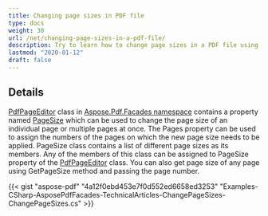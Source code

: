 ```yaml
---
title: Changing page sizes in PDF file
type: docs
weight: 30
url: /net/changing-page-sizes-in-a-pdf-file/
description: Try to learn how to change page sizes in a PDF file using PdfPageEditor Class.
lastmod: "2020-01-12"
draft: false
---
```


## Details

[PdfPageEditor](http://www.aspose.com/api/net/pdf/aspose.pdf.facades/pdfpageeditor) class in [Aspose.Pdf.Facades namespace](https://docs-qa.aspose.com/display/pdftemp/Aspose.Pdf.Facades+namespace) contains a property named [PageSize](http://www.aspose.com/api/net/pdf/aspose.pdf.facades/pdfpageeditor/properties/pagesize) which can be used to change the page size of an individual page or multiple pages at once. The Pages property can be used to assign the numbers of the pages on which the new page size needs to be applied. PageSize class contains a list of different page sizes as its members. Any of the members of this class can be assigned to PageSize property of the [PdfPageEditor](http://www.aspose.com/api/net/pdf/aspose.pdf.facades/pdfpageeditor) class. You can also get page size of any page using GetPageSize method and passing the page number.



{{< gist "aspose-pdf" "4a12f0ebd453e7f0d552ed6658ed3253" "Examples-CSharp-AsposePdfFacades-TechnicalArticles-ChangePageSizes-ChangePageSizes.cs" >}}
